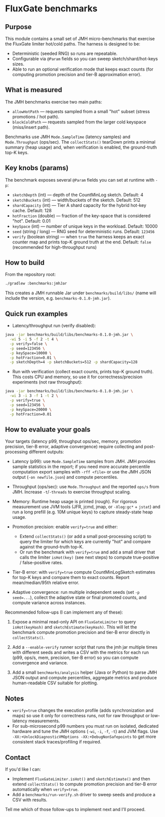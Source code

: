FluxGate benchmarks
===================

Purpose
-------
This module contains a small set of JMH micro-benchmarks that exercise the FluxGate limiter
hot/cold paths. The harness is designed to be:

- Deterministic (seeded RNG) so runs are repeatable.
- Configurable via `@Param` fields so you can sweep sketch/shard/hot-keys sizes.
- Able to run an optional verification mode that keeps exact counts (for computing
  promotion precision and tier-B approximation error).

What is measured
----------------
The JMH benchmarks exercise two main paths:

- `allowHotPath` — requests sampled from a small "hot" subset (stress promotions / hot path).
- `blockColdPath` — requests sampled from the larger cold keyspace (miss/insert path).

Benchmarks use JMH `Mode.SampleTime` (latency samples) and `Mode.Throughput` (ops/sec). The
`collectStats()` tearDown prints a minimal summary (heap usage) and, when verification is
enabled, the ground-truth top-K keys.

Key knobs (params)
-------------------
The benchmark exposes several `@Param` fields you can set at runtime with `-p`:

- `sketchDepth` (int) — depth of the CountMinLog sketch. Default: 4
- `sketchBuckets` (int) — width/buckets of the sketch. Default: 512
- `shardCapacity` (int) — Tier A shard capacity for the hybrid hot-key cache. Default: 128
- `hotFraction` (double) — fraction of the key-space that is considered "hot". Default: 0.01
- `keySpace` (int) — number of unique keys in the workload. Default: 10000
- `seed` (string / long) — RNG seed for deterministic runs. Default: `123456`
- `verify` (boolean string) — when `true` the harness keeps an exact counter map and prints
  top-K ground truth at the end. Default: `false` (recommended for high-throughput runs)

How to build
------------
From the repository root:

```bash
./gradlew :benchmarks:jmhJar
```

This creates a JMH runnable Jar under `benchmarks/build/libs/` (name will include the
version, e.g. `benchmarks-0.1.0-jmh.jar`).

Quick run examples
------------------
- Latency/throughput run (verify disabled):

```bash
java -jar benchmarks/build/libs/benchmarks-0.1.0-jmh.jar \
  -wi 5 -i 5 -f 2 -t 4 \
  -p verify=false \
  -p seed=123456 \
  -p keySpace=10000 \
  -p hotFraction=0.01 \
  -p sketchDepth=4 -p sketchBuckets=512 -p shardCapacity=128
```

- Run with verification (collect exact counts, prints top-K ground truth). This costs CPU
  and memory, so use it for correctness/precision experiments (not raw throughput):

```bash
java -jar benchmarks/build/libs/benchmarks-0.1.0-jmh.jar \
  -wi 3 -i 3 -f 1 -t 2 \
  -p verify=true \
  -p seed=123456 \
  -p keySpace=20000 \
  -p hotFraction=0.01
```

How to evaluate your goals
--------------------------
Your targets (latency p99, throughput ops/sec, memory, promotion precision, tier-B error,
adaptive convergence) require collecting and post-processing different outputs:

- Latency (p99): use `Mode.SampleTime` samples from JMH. JMH provides sample statistics in
  the report; if you need more accurate percentile computation export samples with
  `-rff <file>` or use the JMH JSON output (`-on newfile.json`) and compute percentiles.

- Throughput (ops/sec): use `Mode.Throughput` and the reported `ops/s` from JMH.
  Increase `-t`/`-threads` to exercise throughput scaling.

- Memory: Runtime heap usage is printed (rough). For rigorous measurement use JVM tools
  (JFR, jcmd, jmap, or `-Xlog:gc*` + `jstat`) and run a long prefill (e.g. 10M unique
  keys) to capture steady-state heap usage.

- Promotion precision: enable `verify=true` and either:
  - Extend `collectStats()` (or add a small post-processing script) to query the limiter
    for which keys are currently "hot" and compare against the ground-truth top-K.
  - Or run the benchmark with `verify=true` and add a small driver that calls the limiter
    `isHot(key)` (see next steps) to compute true-positive / false-positive rates.

- Tier-B error: with `verify=true` compute CountMinLogSketch estimates for top-K keys and
  compare them to exact counts. Report mean/median/95th relative error.

- Adaptive convergence: run multiple independent seeds (set `-p seed=...`), collect the
  adaptive state or final promoted counts, and compute variance across instances.

Recommended follow-ups (I can implement any of these):

1. Expose a minimal read-only API on `FluxGateLimiter` to query `isHot(keyHash)` and
   `sketchEstimate(keyHash)`. This will let the benchmark compute promotion precision and
   tier-B error directly in `collectStats()`.

2. Add a `--enable-verify` runner script that runs the jmh jar multiple times with
   different seeds and writes a CSV with the metrics for each run (p99, ops/s, mem, precision,
   tier-B error) so you can compute convergence and variance.

3. Add a small `benchmarks/analysis` helper (Java or Python) to parse JMH JSON output and
   compute percentiles, aggregate metrics and produce human-readable CSV suitable for plotting.

Notes
-----
- `verify=true` changes the execution profile (adds synchronization and maps) so use it only
  for correctness runs, not for raw throughput or low-latency measurements.
- For sub-microsecond p99 numbers you must run on isolated, dedicated hardware and tune the
  JMH options (`-wi`, `-i`, `-f`, `-t`) and JVM flags. Use `-XX:+UnlockDiagnosticVMOptions -XX:+DebugNonSafepoints`
  to get more consistent stack traces/profiling if required.

Contact
-------
If you'd like I can:

- Implement `FluxGateLimiter.isHot()` and `sketchEstimate()` and then extend `collectStats()` to
  compute promotion precision and tier-B error automatically when `verify=true`.
- Add a `benchmarks/run-verify.sh` driver to sweep seeds and produce a CSV with results.

Tell me which of those follow-ups to implement next and I'll proceed.

